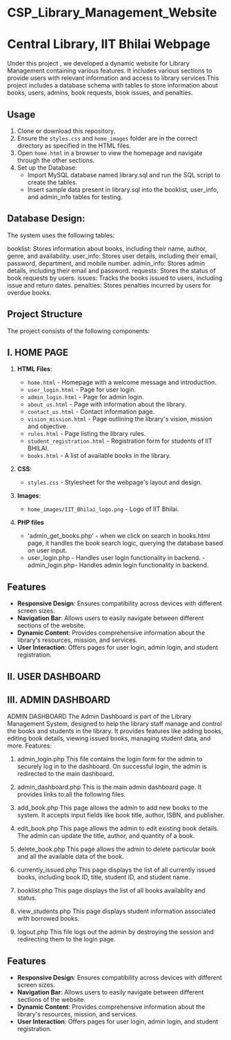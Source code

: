 # CSP_Library_Management_Website
# Central Library, IIT Bhilai Webpage

Under this project , we developed a dynamic website for Library Management containing various features. It includes various sections to provide users with relevant information and access to library services.This project includes a database schema with tables to store information about books, users, admins, book requests, book issues, and penalties.

## Usage

1. Clone or download this repository.
2. Ensure the `styles.css` and `home_images` folder are in the correct directory as specified in the HTML files.
3. Open `home.html` in a browser to view the homepage and navigate through the other sections.
4. Set up the Database:
   - Import  MySQL database named library.sql and run the SQL script to create the tables.
    - Insert sample data present in library.sql into the booklist, user_info, and admin_info tables for testing.

## Database Design:
The system uses the following tables:

booklist: Stores information about books, including their name, author, genre, and availability.
user_info: Stores user details, including their email, password, department, and mobile number.
admin_info: Stores admin details, including their email and password.
requests: Stores the status of book requests by users.
issues: Tracks the books issued to users, including issue and return dates.
penalties: Stores penalties incurred by users for overdue books.

## Project Structure
The project consists of the following components:

 ## I. HOME PAGE 

1. **HTML Files**: 
   - `home.html` - Homepage with a welcome message and introduction.
   - `user_login.html` - Page for user login.
   - `admin_login.html` - Page for admin login.
   - `about_us.html` - Page with information about the library.
   - `contact_us.html` - Contact information page.
   - `vision_mission.html` - Page outlining the library's vision, mission and objective.
   - `rules.html` - Page listing the library rules.
   - `student_registration.html` - Registration form for students of IIT BHILAI.
   - `books.html` - A list of available books in the library.

2. **CSS**:
   - `styles.css` - Stylesheet for the webpage's layout and design.

3. **Images**:
   - `home_images/IIT_Bhilai_logo.png` - Logo of IIT Bhilai.
4. **PHP files**
   - 'admin_get_books.php' - when we click on search in books.html page, it handles the book search logic, querying the database based on user input.
   - user_login.php - Handles user login functionality in backend.
   -admin_login.php- Handles admin login functionality in backend.

## Features

- **Responsive Design**: Ensures compatibility across devices with different screen sizes.
- **Navigation Bar**: Allows users to easily navigate between different sections of the website.
- **Dynamic Content**: Provides comprehensive information about the library's resources, mission, and services.
- **User Interaction**: Offers pages for user login, admin login, and student registration.


## II. USER DASHBOARD

## III. ADMIN DASHBOARD

ADMIN DASHBOARD
The Admin Dashboard is part of the Library Management System, designed to help the library staff manage and control the books and students in the library. It provides features like adding books, editing book details, viewing issued books, managing student data, and more.
Features:
1. admin_login.php
This file contains the login form for the admin to securely log in to the dashboard. On successful login, the admin is redirected to the main dashboard.

2. admin_dashboard.php
This is the main admin dashboard page. It provides links to:all the following files.


3. add_book.php
This page allows the admin to add new books to the system. It accepts input fields like book title, author, ISBN, and publisher.

4. edit_book.php
This page allows the admin to edit existing book details. The admin can update the title, author, and quantity of a book.

5. delete_book.php
This page allows the admin to delete  particular book and all the available data of the book.

6. currently_issued.php
This page displays the list of all currently issued books, including book ID, title, student ID, and student name.

7. booklist.php
This page displays the list of all  books availablity and status.

8. view_students.php
This page displays student information associated with borrowed books.

9. logout.php
This file logs out the admin by destroying the session and redirecting them to the login page.

## Features

- **Responsive Design**: Ensures compatibility across devices with different screen sizes.
- **Navigation Bar**: Allows users to easily navigate between different sections of the website.
- **Dynamic Content**: Provides comprehensive information about the library's resources, mission, and services.
- **User Interaction**: Offers pages for user login, admin login, and student registration.




